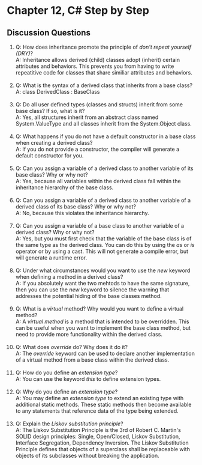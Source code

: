 # Chapter 12, C# Step by Step

## Discussion Questions

1. Q: How does inheritance promote the principle of *don't repeat yourself (DRY)*?  
   A: Inheritance allows derived (child) classes adopt (inherit) certain attributes and behaviors. This prevents you from having to write repeatitive code for classes that share similiar attributes and behaviors.<br><br>
1. Q: What is the syntax of a derived class that inherits from a base class?  
   A: class DerivedClass : BaseClass<br><br>
1. Q: Do all user defined types (classes and structs) inherit from some base class? If so, what is it?  
   A: Yes, all structures inherit from an abstract class named System.ValueType and all classes inherit from the System.Object class.<br><br>
1. Q: What happens if you do not have a default constructor in a base class when creating a derived class?  
   A: If you do not provide a constructor, the compiler will generate a default constructor for you.<br><br>
1. Q: Can you assign a variable of a derived class to another variable of its base class? Why or why not?  
   A: Yes, because all variables within the derived class fall within the inheritance hierarchy of the base class.<br><br>
1. Q: Can you assign a variable of a derived class to another variable of a derived class of its base class? Why or why not?  
   A: No, because this violates the inheritance hierarchy.<br><br>
1. Q: Can you assign a variable of a base class to another variable of a derived class? Why or why not?  
   A: Yes, but you must first check that the variable of the base class is of the same type as the derived class. You can do this by using the *as* or *is* operator or by using a cast. This will not generate a compile error, but will generate a runtime error. <br><br>
1. Q: Under what circumstances would you want to use the *new* keyword when defining a method in a derived class?  
   A: If you absolutely want the two mehtods to have the same signature, then you can use the *new* keyword to silence the warning that addresses the potential hiding of the base classes method.<br><br>
1. Q: What is a *virtual* method? Why would you want to define a virtual method?  
   A: A *virtual method* is a method that is intended to be overridden. This can be useful when you want to implement the base class method, but need to provide more functionality within the derived class.<br><br>
1. Q: What does *override* do? Why does it do it?  
   A: The *override* keyword can be used to declare another implementation of a virtual method from a base class within the derived class.<br><br>
1. Q: How do you define an *extension type*?  
   A: You can use the keyword *this* to define extension types.<br><br>
1. Q: Why do you define an *extension type*?  
   A: You may define an *extension type* to extend an existing type with additional static methods. These static methods then become available to any statements that reference data of the type being extended.<br><br>
1. Q: Explain the *Liskov substitution principle*?  
   A: The Liskov Substitution Principle is the 3rd of Robert C. Martin's SOLID design principles: Single, Open/Closed, Liskov Substitution, Interface Segregation, Dependency Inversion. The Liskov Substitution Principle defines that objects of a superclass shall be replaceable with objects of its subclasses without breaking the application.<br><br>